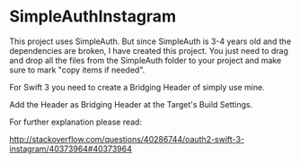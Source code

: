# SimpleAuthInstagram

This project uses SimpleAuth. But since SimpleAuth is 3-4 years old and the dependencies are broken,
I have created this project. You just need to drag and drop all the files from the SimpleAuth folder 
to your project and make sure to mark "copy items if needed".

For Swift 3 you need to create a Bridging Header of simply use mine.

Add the Header as Bridging Header at the Target's Build Settings.

For further explanation please read:

http://stackoverflow.com/questions/40286744/oauth2-swift-3-instagram/40373964#40373964
